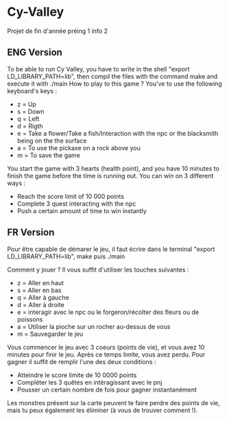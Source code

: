 # Cy-Valley
Projet de fin d'année préing 1 info 2

ENG Version
------------
To be able to run Cy Valley, you have to write in the shell "export LD_LIBRARY_PATH=lib", then compil the files with the command make and execute it with ./main
How to play to this game ? You've to use the following keyboard's keys :
- z = Up
- s = Down
- q = Left
- d = Rigth
- e = Take a flower/Take a fish/Interaction with the npc or the blacksmith being on the the surface
- a = To use the pickaxe on a rock above you
- m = To save the game 




You start the game with 3 hearts (health point), and you have 10 minutes to finish the game before the time is running out. You can win on 3 different ways : 
- Reach the score limit of 10 000 points
- Complete 3 quest interacting with the npc
- Push a certain amount of time to win instantly


FR Version
-----------
Pour être capable de démarer le jeu, il faut écrire dans le terminal "export LD_LIBRARY_PATH=lib", make puis ./main


Comment y jouer ? Il vous suffit d'utiliser les touches suivantes :
- z = Aller en haut
- s = Aller en bas
- q = Aller à gauche
- d = Aller à droite
- e = interagir avec le npc ou le forgeron/récolter des fleurs ou de poissons
- a = Utiliser la pioche sur un rocher au-dessus de vous
- m = Sauvegarder le jeu




Vous commencer le jeu avec 3 coeurs (points de vie), et vous avez 10 minutes pour finir le jeu. Après ce temps limite, vous avez perdu. 
Pour gagner il suffit de remplir l'une des deux conditions : 
- Atteindre le score limite de 10 0000 points
- Compléter les 3 quêtes en intéragissant avec le pnj
- Pousser un certain nombre de fois pour gagner instantanément
                                                             
Les monstres présent sur la carte peuvent te faire perdre des points de vie, mais tu peux également les éliminer (à vous de trouver comment !).
